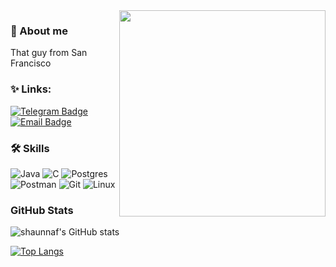<img align="right" width="330" src="https://i.pinimg.com/736x/e7/fd/c7/e7fdc762485d850dee430c889379b123.jpg">

### 🦕 About me
That guy from San Francisco
### ✨ Links:
[![Telegram Badge](https://img.shields.io/badge/-Telegram-0088cc?style=for-the-badge&logo=appveyor&logo=Telegram&logoColor=white&color=blue)](https://t.me/shaunnaf)
[![Email Badge](https://img.shields.io/badge/-Email-0088cc?style=for-the-badge&logo=appveyor&logo=Gmail&logoColor=white&color=yellow)](mailto:d.uporov86@gmail.com)

### 🛠 Skills
![Java](https://img.shields.io/badge/java-%23ED8B00.svg?style=for-the-badge&logo=openjdk&logoColor=white)
![C](https://img.shields.io/badge/c-%2300599C.svg?style=flat&logo=c&logoColor=white)
![Postgres](https://img.shields.io/badge/postgres-%23316192.svg?style=flat&logo=postgresql&logoColor=white)
![Postman](https://img.shields.io/badge/Postman-FF6C37?style=flat&logo=postman&logoColor=white)
![Git](https://img.shields.io/badge/git-%23F05033.svg?style=flat&logo=git&logoColor=white)
![Linux](https://img.shields.io/badge/Linux-FCC624?style=flat&logo=linux&logoColor=black)

### GitHub Stats

![shaunnaf's GitHub stats](https://github-readme-stats.vercel.app/api?username=shaunnaf&show_icons=true&theme=transparent#gh-dark-mode-only)

[![Top Langs](https://github-readme-stats.vercel.app/api/top-langs/?username=shaunnaf&layout=compact)](https://github.com/anuraghazra/github-readme-stats)
